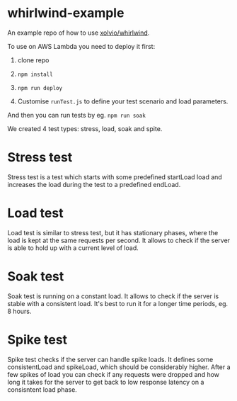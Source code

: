 # whirlwind-example

An example repo of how to use [xolvio/whirlwind](https://github.com/xolvio/whirlwind).

To use on AWS Lambda you need to deploy it first:

1. clone repo

2. `npm install`

3. `npm run deploy`

4. Customise `runTest.js` to define your test scenario and load parameters.

And then you can run tests by eg. `npm run soak`

We created 4 test types: stress, load, soak and spite.

# Stress test
Stress test is a test which starts with some predefined startLoad load and increases the load during the test to a predefined endLoad.

# Load test
Load test is similar to stress test, but it has stationary phases, where the load is kept at the same requests per second. It allows to check if the server is able to hold up with a current level of load.

# Soak test
Soak test is running on a constant load. It allows to check if the server is stable with a consistent load. It's best to run it for a longer time periods, eg. 8 hours.

# Spike test
Spike test checks if the server can handle spike loads. It defines some consistentLoad and spikeLoad, which should be considerably higher. After a few spikes of load you can check if any requests were dropped and how long it takes for the server to get back to low response latency on a consisntent load phase.
